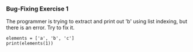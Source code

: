 ### Bug-Fixing Exercise 1
The programmer is trying to extract and print out 'b' using list indexing, but there is an error. Try to fix it.
```
elements = ['a', 'b', 'c']
print(elements(1))
```
